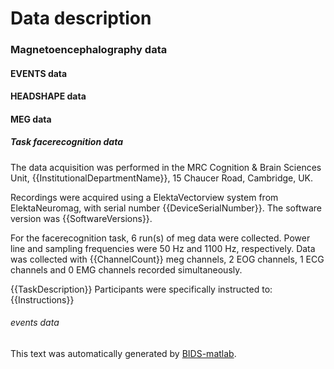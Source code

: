 
# Data description


### Magnetoencephalography data

#### EVENTS data

#### HEADSHAPE data

#### MEG data

##### Task facerecognition data

The data acquisition was performed in the MRC Cognition & Brain Sciences Unit, {{InstitutionalDepartmentName}}, 
15 Chaucer Road, Cambridge, UK.

Recordings were acquired using a ElektaVectorview system from ElektaNeuromag, with 
serial number {{DeviceSerialNumber}}. The software version was {{SoftwareVersions}}.

For the facerecognition task, 6 run(s) of meg data were collected. Power line and 
sampling frequencies were 50 Hz and 1100 Hz, respectively. Data was collected 
with {{ChannelCount}} meg channels, 2 EOG channels, 1 ECG channels and 0 EMG channels 
recorded simultaneously.

{{TaskDescription}} Participants were specifically instructed to: {{Instructions}}

###### events data

This text was automatically generated by [BIDS-matlab](https://github.com/bids-standard/bids-matlab).

